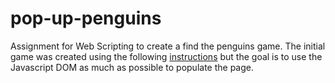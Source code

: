 # pop-up-penguins
Assignment for Web Scripting to create a find the penguins game. The initial game was created using the following [instructions](https://googlecreativelab.github.io/coder-projects/projects/pop_up_penguins/) but the goal is to use the Javascript DOM as much as possible to populate the page.
